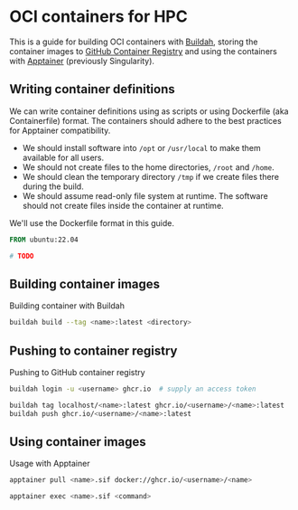# OCI containers for HPC
This is a guide for building OCI containers with [Buildah](https://github.com/containers/buildah), storing the container images to [GitHub Container Registry](https://docs.github.com/en/packages/working-with-a-github-packages-registry/working-with-the-container-registry) and using the containers with [Apptainer](https://github.com/apptainer/apptainer) (previously Singularity).


## Writing container definitions
We can write container definitions using as scripts or using Dockerfile (aka Containerfile) format.
The containers should adhere to the best practices for Apptainer compatibility.

* We should install software into `/opt` or `/usr/local` to make them available for all users.
* We should not create files to the home directories, `/root` and `/home`.
* We should clean the temporary directory `/tmp` if we create files there during the build.
* We should assume read-only file system at runtime.
  The software should not create files inside the container at runtime.

We'll use the Dockerfile format in this guide.

```dockerfile
FROM ubuntu:22.04

# TODO
```


## Building container images
Building container with Buildah

```sh
buildah build --tag <name>:latest <directory>
```


## Pushing to container registry
Pushing to GitHub container registry

```sh
buildah login -u <username> ghcr.io  # supply an access token
```

```sh
buildah tag localhost/<name>:latest ghcr.io/<username>/<name>:latest
buildah push ghcr.io/<username>/<name>:latest
```


## Using container images
Usage with Apptainer

```sh
apptainer pull <name>.sif docker://ghcr.io/<username>/<name>
```

```sh
apptainer exec <name>.sif <command>
```
